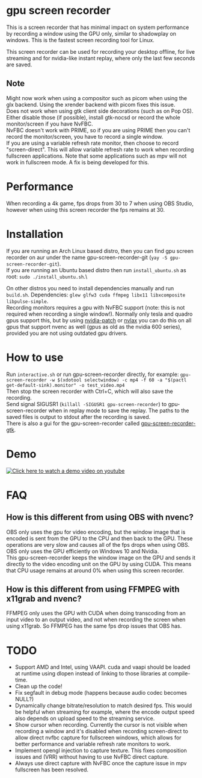 # gpu screen recorder
This is a screen recorder that has minimal impact on system performance by recording a window using the GPU only,
similar to shadowplay on windows. This is the fastest screen recording tool for Linux.

This screen recorder can be used for recording your desktop offline, for live streaming and for nvidia-like instant replay,
where only the last few seconds are saved.

## Note
Might now work when using a compositor such as picom when using the glx backend. Using the xrender backend with picom fixes this issue.\
Does not work when using gtk client side decorations (such as on Pop OS). Either disable those (if possible), install gtk-nocsd or record the whole monitor/screen if you have NvFBC.\
NvFBC doesn't work with PRIME, so if you are using PRIME then you can't record the monitor/screen, you have to record a single window.\
If you are using a variable refresh rate monitor, then choose to record "screen-direct". This will allow variable refresh rate to work when recording fullscreen applications. Note that some applications such as mpv will not work in fullscreen mode. A fix is being developed for this.

# Performance
When recording a 4k game, fps drops from 30 to 7 when using OBS Studio, however when using this screen recorder
the fps remains at 30.

# Installation
If you are running an Arch Linux based distro, then you can find gpu screen recorder on aur under the name gpu-screen-recorder-git (`yay -S gpu-screen-recorder-git`).\
If you are running an Ubuntu based distro then run `install_ubuntu.sh` as root: `sudo ./install_ubuntu.sh`.\

On other distros you need to install dependencies manually and run `build.sh`. Dependencies: `glew glfw3 cuda ffmpeg libx11 libxcomposite libpulse-simple`.\
Recording monitors requires a gpu with NvFBC support (note: this is not required when recording a single window!). Normally only tesla and quadro gpus support this, but by using [nvidia-patch](https://github.com/keylase/nvidia-patch) or [nvlax](https://github.com/illnyang/nvlax) you can do this on all gpus that support nvenc as well (gpus as old as the nvidia 600 series), provided you are not using outdated gpu drivers.

# How to use
Run `interactive.sh` or run gpu-screen-recorder directly, for example: `gpu-screen-recorder -w $(xdotool selectwindow) -c mp4 -f 60 -a "$(pactl get-default-sink).monitor" -o test_video.mp4`\
Then stop the screen recorder with Ctrl+C, which will also save the recording.\
Send signal SIGUSR1 (`killall -SIGUSR1 gpu-screen-recorder`) to gpu-screen-recorder when in replay mode to save the replay. The paths to the saved files is output to stdout after the recording is saved.\
There is also a gui for the gpu-screen-recorder called [gpu-screen-recorder-gtk](https://git.dec05eba.com/gpu-screen-recorder-gtk/).

# Demo
[![Click here to watch a demo video on youtube](https://img.youtube.com/vi/n5tm0g01n6A/0.jpg)](https://www.youtube.com/watch?v=n5tm0g01n6A)

# FAQ
## How is this different from using OBS with nvenc?
OBS only uses the gpu for video encoding, but the window image that is encoded is sent from the GPU to the CPU and then back to the GPU. These operations are very slow and causes all of the fps drops when using OBS. OBS only uses the GPU efficiently on Windows 10 and Nvidia.\
This gpu-screen-recorder keeps the window image on the GPU and sends it directly to the video encoding unit on the GPU by using CUDA. This means that CPU usage remains at around 0% when using this screen recorder.
## How is this different from using FFMPEG with x11grab and nvenc?
FFMPEG only uses the GPU with CUDA when doing transcoding from an input video to an output video, and not when recording the screen when using x11grab. So FFMPEG has the same fps drop issues that OBS has.

# TODO
* Support AMD and Intel, using VAAPI. cuda and vaapi should be loaded at runtime using dlopen instead of linking to those
libraries at compile-time.
* Clean up the code!
* Fix segfault in debug mode (happens because audio codec becomes NULL?)
* Dynamically change bitrate/resolution to match desired fps. This would be helpful when streaming for example, where the encode output speed also depends on upload speed to the streaming service.
* Show cursor when recording. Currently the cursor is not visible when recording a window and it's disabled when recording screen-direct to allow direct nvfbc capture for fullscreen windows, which allows for better performance and variable refresh rate monitors to work.
* Implement opengl injection to capture texture. This fixes composition issues and (VRR) without having to use NvFBC direct capture.
* Always use direct capture with NvFBC once the capture issue in mpv fullscreen has been resolved.